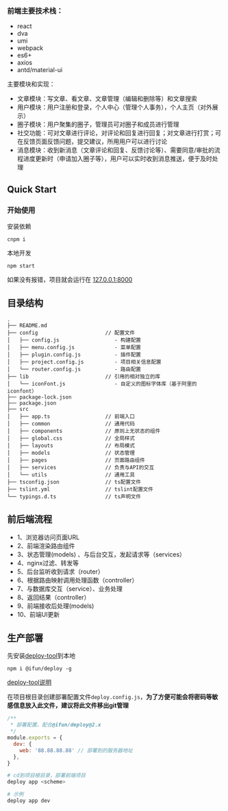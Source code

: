 
### 前端主要技术栈：

- react
- dva
- umi
- webpack
- es6+
- axios
- antd/material-ui

主要模块和实现：

- 文章模块：写文章、看文章、文章管理（编辑和删除等）和文章搜索
- 用户模块：用户注册和登录，个人中心（管理个人事务），个人主页（对外展示）
- 圈子模块：用户聚集的圈子，管理员可对圈子和成员进行管理
- 社交功能：可对文章进行评论，对评论和回复进行回复；对文章进行打赏；可在反馈页面反馈问题，提交建议，所用用户可以进行讨论
- 消息模块：收到新消息（文章评论和回复、反馈讨论等）、需要同意/审批的流程进度更新时（申请加入圈子等），用户可以实时收到消息推送，便于及时处理

## Quick Start

### 开始使用

安装依赖
```
cnpm i
```

本地开发
```
npm start
```

如果没有报错，项目就会运行在 [127.0.0.1:8000](http://127.0.0.1:8000)

## 目录结构

```
.
├── README.md
├── config                      // 配置文件
│   ├── config.js                  - 构建配置
│   ├── menu.config.js             - 菜单配置
│   ├── plugin.config.js           - 插件配置
│   ├── project.config.js          - 项目相关信息配置
│   └── router.config.js           - 路由配置
├── lib                         // 引用的相对独立的库
│   └── iconFont.js                - 自定义的图标字体库（基于阿里的iconfont）
├── package-lock.json
├── package.json
├── src
│   ├── app.ts                  // 前端入口
│   ├── common                  // 通用代码
│   ├── components              // 原则上无状态的组件
│   ├── global.css              // 全局样式
│   ├── layouts                 // 布局模式
│   ├── models                  // 状态管理
│   ├── pages                   // 页面路由组件
│   ├── services                // 负责与API的交互
│   └── utils                   // 通用工具
├── tsconfig.json               // ts配置文件
├── tslint.yml                  // tslint配置文件
└── typings.d.ts                // ts声明文件
```

## 前后端流程

- 1、浏览器访问页面URL
- 2、前端渲染路由组件
- 3、状态管理(models) 、与后台交互，发起请求等（services）
- 4、nginx过滤、转发等
- 5、后台监听收到请求（router）
- 6、根据路由映射调用处理函数（controller）
- 7、与数据库交互（service）、业务处理
- 8、返回结果（controller）
- 9、前端接收后处理(models)
- 10、前端UI更新

## 生产部署

先安装[deploy-tool](https://github.com/weihomechen/deploy-tool)到本地

```
npm i @ifun/deploy -g
```

[deploy-tool说明](https://github.com/weihomechen/deploy-tool/blob/master/README.md)

在项目根目录创建部署配置文件`deploy.config.js`，**为了方便可能会将密码等敏感信息放入此文件，建议将此文件移出git管理**

```js
/**
 * 部署配置，配合@ifun/deploy@2.x
 */
module.exports = {
  dev: {
    web: '88.88.88.88' // 部署到的服务器地址
  },
}
```

```sh
# cd到项目根目录，部署前端项目
deploy app <scheme>

# 示例
deploy app dev
```
